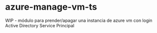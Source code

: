 # azure-manage-vm-ts
WIP - módulo para prender/apagar una instancia de azure vm con login Active Directory Service Principal

